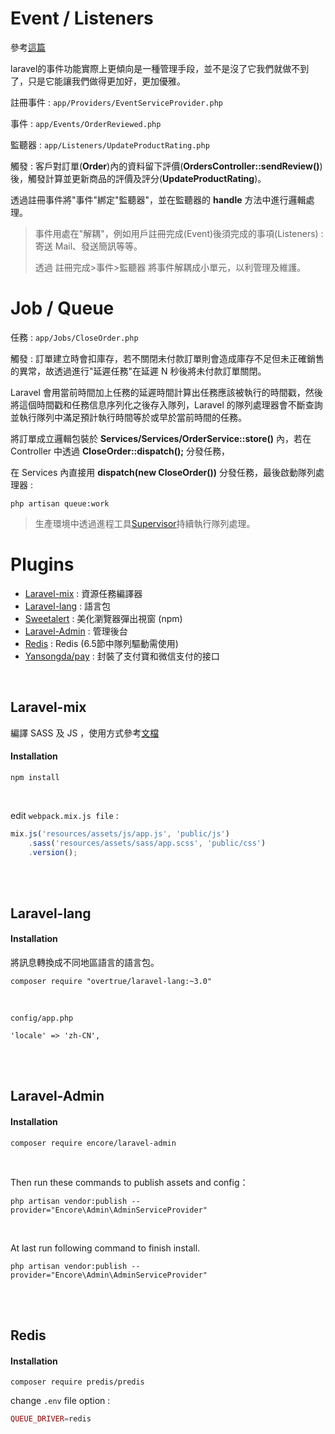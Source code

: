 # Event / Listeners 

參考[這篇](https://laravel-china.org/articles/20712)

laravel的事件功能實際上更傾向是一種管理手段，並不是沒了它我們就做不到了，只是它能讓我們做得更加好，更加優雅。

註冊事件 : `app/Providers/EventServiceProvider.php`

事件 :     `app/Events/OrderReviewed.php`

監聽器 :   `app/Listeners/UpdateProductRating.php`

觸發 : 客戶對訂單(**Order**)內的資料留下評價(**OrdersController::sendReview()**)後，觸發計算並更新商品的評價及評分(**UpdateProductRating**)。

透過註冊事件將"事件"綁定"監聽器"，並在監聽器的 **handle** 方法中進行邏輯處理。

> 事件用處在"解耦"，例如用戶註冊完成(Event)後須完成的事項(Listeners) : 寄送 Mail、發送簡訊等等。
>
> 透過 註冊完成>事件>監聽器 將事件解耦成小單元，以利管理及維護。

# Job / Queue

任務 : `app/Jobs/CloseOrder.php`

觸發 : 訂單建立時會扣庫存，若不關閉未付款訂單則會造成庫存不足但未正確銷售的異常，故透過進行"延遲任務"在延遲 N 秒後將未付款訂單關閉。

Laravel 會用當前時間加上任務的延遲時間計算出任務應該被執行的時間戳，然後將這個時間戳和任務信息序列化之後存入隊列，Laravel 的隊列處理器會不斷查詢並執行隊列中滿足預計執行時間等於或早於當前時間的任務。

將訂單成立邏輯包裝於 **Services/Services/OrderService::store()** 內，若在 Controller 中透過 **CloseOrder::dispatch();** 分發任務，

在 Services 內直接用 **dispatch(new CloseOrder())** 分發任務，最後啟動隊列處理器 : 

```
php artisan queue:work
```

> 生產環境中透過進程工具[Supervisor](https://laravel-china.org/docs/laravel/5.5/queues#supervisor-configuration)持續執行隊列處理。

# Plugins

* [Laravel-mix](https://laravel-mix.com/docs/2.1/installation) : 資源任務編譯器
* [Laravel-lang](https://github.com/overtrue/laravel-lang/) : 語言包  
* [Sweetalert](http://mishengqiang.com/sweetalert/) : 美化瀏覽器彈出視窗 (npm)  
* [Laravel-Admin](https://github.com/z-song/laravel-admin) : 管理後台  
* [Redis](https://redis.io/) : Redis (6.5節中隊列驅動需使用)
* [Yansongda/pay](https://github.com/yansongda/pay) : 封裝了支付寶和微信支付的接口

<br>

## Laravel-mix
 編譯 SASS 及 JS ，使用方式參考[文檔](https://laravel-china.org/docs/laravel/5.5/mix/1307)
 
#### Installation
```
npm install
```
<br />

edit `webpack.mix.js file` : 

```js
mix.js('resources/assets/js/app.js', 'public/js')
    .sass('resources/assets/sass/app.scss', 'public/css')
    .version();
```


<br><br>

## Laravel-lang

#### Installation

將訊息轉換成不同地區語言的語言包。

```
composer require "overtrue/laravel-lang:~3.0"
```
<br />

`config/app.php`

```
'locale' => 'zh-CN',
```

<br><br>

## Laravel-Admin

#### Installation


```
composer require encore/laravel-admin
```
<br />

Then run these commands to publish assets and config：

```
php artisan vendor:publish --provider="Encore\Admin\AdminServiceProvider"
```
<br />

At last run following command to finish install.

```
php artisan vendor:publish --provider="Encore\Admin\AdminServiceProvider"
```

<br><br>

## Redis

#### Installation

```
composer require predis/predis
```

change `.env` file option : 

```php
QUEUE_DRIVER=redis
```


